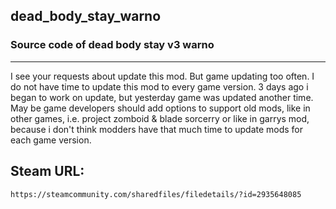 ## dead_body_stay_warno

### Source code of dead body stay v3 warno 

----

I see your requests about update this mod.
But game updating too often. I do not have time to update this mod to every game version. 
3 days ago i began to work on update, but yesterday game was updated another time. 
May be game developers should add options to support old mods, 
like in other games, i.e. project zomboid & blade sorcerry or like in garrys mod, 
because i don't think modders have that much time to update mods for each 
game version.


## Steam URL:

```
https://steamcommunity.com/sharedfiles/filedetails/?id=2935648085
```

